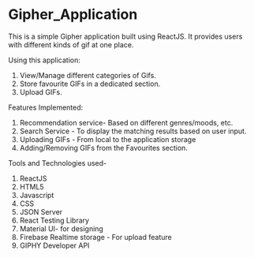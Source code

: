 # Gipher_Application
 This is a simple Gipher application built using ReactJS. It provides users with different kinds of gif at one place.

Using this application:
1. View/Manage different categories of Gifs.
2. Store favourite GIFs in a dedicated section.
3. Upload GIFs.

Features Implemented:
1. Recommendation service- Based on different genres/moods, etc.
2. Search Service - To display the matching results based on user input.
3. Uploading GIFs - From local to the application storage
4. Adding/Removing GIFs from the Favourites section.

Tools and Technologies used-
1. ReactJS
2. HTML5
3. Javascript
4. CSS
5. JSON Server
6. React Testing Library
7. Material UI- for designing
8. Firebase Realtime storage - For upload feature
9. GIPHY Developer API